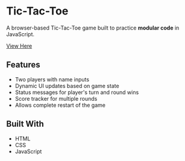# Tic-Tac-Toe

A browser-based Tic-Tac-Toe game built to practice **modular code** in JavaScript.

[View Here](https://collindg.github.io/Tic-Tac-Toe)

## Features

- Two players with name inputs
- Dynamic UI updates based on game state
- Status messages for player's turn and round wins
- Score tracker for multiple rounds
- Allows complete restart of the game

## Built With

- HTML
- CSS
- JavaScript
